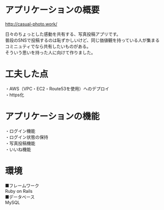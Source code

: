 
# アプリケーションの概要  
 
http://casual-photo.work/
 
 日々のちょっとした感動を共有する、写真投稿アプリです。  
 普段のSNSで投稿するのは恥ずかしいけど、同じ価値観を持っている人が集まるコミニュティでなら共有したいものがある。  
 そういう思いを持った人に向けて作りました。  
 
# 工夫した点  
・AWS（VPC・EC2・Route53を使用）へのデプロイ  
・https化  
  
# アプリケーションの機能  
  
・ログイン機能  
・ログイン状態の保持  
・写真投稿機能  
・いいね機能  
 
# 環境  
 
 ■フレームワーク  
  Ruby on Rails  
 ■データベース  
  MySQL  
